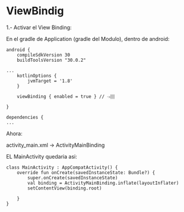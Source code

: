 # ViewBindig

1.- Activar el View Binding:

En el gradle de Application (gradle del Modulo), dentro de android:

```
android {
    compileSdkVersion 30
    buildToolsVersion "30.0.2"

...
    kotlinOptions {
        jvmTarget = '1.8'
    }
    
    viewBinding { enabled = true } // 👈🏽

}

dependencies {
...
```

Ahora:

activity_main.xml -> ActivityMainBinding

EL MainActivity quedaria asi:

```
class MainActivity : AppCompatActivity() {
    override fun onCreate(savedInstanceState: Bundle?) {
        super.onCreate(savedInstanceState)
        val binding = ActivityMainBinding.inflate(layoutInflater)
        setContentView(binding.root)
        
    }
}
```